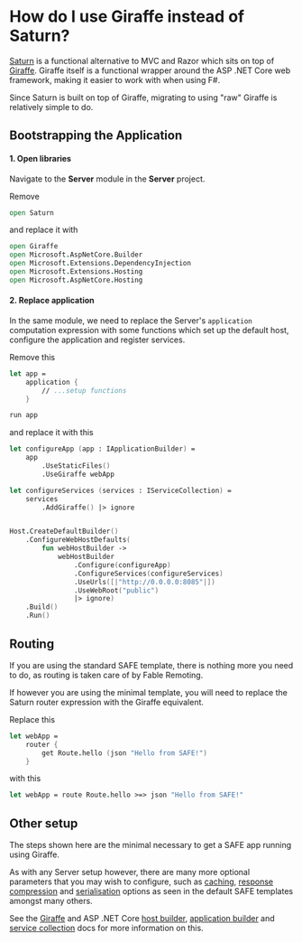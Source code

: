# How do I use Giraffe instead of Saturn?

[Saturn](https://saturnframework.org/explanations/overview.html) is a functional alternative to MVC and Razor which sits on top of [Giraffe](https://github.com/giraffe-fsharp/Giraffe/blob/master/DOCUMENTATION.md#giraffe-documentation). Giraffe itself is a functional wrapper around the ASP .NET Core web framework, making it easier to work with when using F#.

Since Saturn is built on top of Giraffe, migrating to using "raw" Giraffe is relatively simple to do.

## Bootstrapping the Application

#### 1. Open libraries

Navigate to the **Server** module in the **Server** project.

Remove
```fsharp
open Saturn
```
and replace it with
```fsharp
open Giraffe
open Microsoft.AspNetCore.Builder
open Microsoft.Extensions.DependencyInjection
open Microsoft.Extensions.Hosting
open Microsoft.AspNetCore.Hosting
```

#### 2. Replace application

In the same module, we need to replace the Server's `application` computation expression with some functions which set up the default host, configure the application and register services.

Remove this

```fsharp
let app =
    application {
        // ...setup functions
    }

run app
```

and replace it with this

```fsharp
let configureApp (app : IApplicationBuilder) =
    app
        .UseStaticFiles()
        .UseGiraffe webApp

let configureServices (services : IServiceCollection) =
    services
        .AddGiraffe() |> ignore


Host.CreateDefaultBuilder()
    .ConfigureWebHostDefaults(
        fun webHostBuilder ->
            webHostBuilder
                .Configure(configureApp)
                .ConfigureServices(configureServices)
                .UseUrls([|"http://0.0.0.0:8085"|])
                .UseWebRoot("public")
                |> ignore)
    .Build()
    .Run()
```


## Routing

If you are using the standard SAFE template, there is nothing more you need to do, as routing is taken care of by Fable Remoting.

If however you are using the minimal template, you will need to replace the Saturn router expression with the Giraffe equivalent.

Replace this
```fsharp
let webApp =
    router {
        get Route.hello (json "Hello from SAFE!")
    }
```

with this
```fsharp
let webApp = route Route.hello >=> json "Hello from SAFE!"
```

## Other setup

The steps shown here are the minimal necessary to get a SAFE app running using Giraffe.

As with any Server setup however, there are many more optional parameters that you may wish to configure, such as [caching](https://github.com/SaturnFramework/Saturn/blob/4b11a4685e5e27f1df6d6195c1d3e965adfb0ec1/src/Saturn/Application.fs#L260), [response compression](https://github.com/SaturnFramework/Saturn/blob/4b11a4685e5e27f1df6d6195c1d3e965adfb0ec1/src/Saturn/Application.fs#L270) and [serialisation](https://github.com/SaturnFramework/Saturn/blob/4b11a4685e5e27f1df6d6195c1d3e965adfb0ec1/src/Saturn/Application.fs#L580) options as seen in the default SAFE templates amongst many others.

See the [Giraffe](https://github.com/giraffe-fsharp/Giraffe/blob/master/DOCUMENTATION.md#basics) and ASP .NET Core [host builder](https://docs.microsoft.com/en-us/aspnet/core/fundamentals/host/web-host?view=aspnetcore-3.1), [application builder](https://docs.microsoft.com/en-us/aspnet/core/fundamentals/middleware/?view=aspnetcore-3.1) and [service collection](https://docs.microsoft.com/en-us/aspnet/core/fundamentals/dependency-injection?view=aspnetcore-3.1) docs for more information on this.